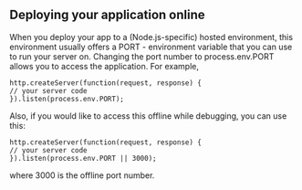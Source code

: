 ## Deploying your application online
When you deploy your app to a (Node.js-specific) hosted environment, this environment usually offers a PORT -
environment variable that you can use to run your server on. Changing the port number to process.env.PORT
allows you to access the application.
For example,
```
http.createServer(function(request, response) {
// your server code
}).listen(process.env.PORT);
```
Also, if you would like to access this offline while debugging, you can use this:
```
http.createServer(function(request, response) {
// your server code
}).listen(process.env.PORT || 3000);
```
where 3000 is the offline port number.